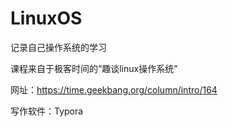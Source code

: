 # LinuxOS
记录自己操作系统的学习

课程来自于极客时间的“趣谈linux操作系统”

网址：https://time.geekbang.org/column/intro/164

写作软件：Typora